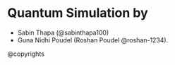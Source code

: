 # Quantum Simulation by 

- Sabin Thapa (@sabinthapa100)
- Guna Nidhi Poudel (Roshan Poudel @roshan-1234).


@copyrights


